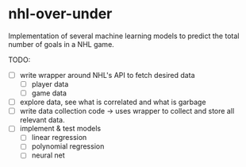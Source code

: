 # nhl-over-under

Implementation of several machine learning models to predict the total number of goals in a NHL game.

TODO:
- [ ] write wrapper around NHL's API to fetch desired data
    - [ ] player data
    - [ ] game data
- [ ] explore data, see what is correlated and what is garbage
- [ ] write data collection code ->  uses wrapper to collect and store all relevant data.
- [ ] implement & test models
    - [ ] linear regression
    - [ ] polynomial regression
    - [ ] neural net